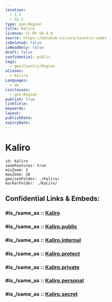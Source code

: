 ```yaml
---
location:
  - 1.1
  - 33.5
type: geo-Region
title: Kaliro
license: CC BY-SA 4.0
source: https://datahub.io/core/country-codes
isDeleted: false
isReadOnly: false
draft: false
confidential: public
tags:
  - geo/Country/Region
aliases:
  - Kaliro
Languages:
  - de
cssclasses:
  - geo-Region
publish: true
linkTitle:
keywords:
layout:
publishDate:
expiryDate:
---
```


# Kaliro

```leaflet
id: Kaliro
zoomFeatures: true 
minZoom: 2 
maxZoom: 18
geojsonFolder: ./Kaliro/
markerFolder: ./Kaliro/
```


## Confidential Links & Embeds: 

### #is_/same_as :: [Kaliro](/_Standards/Earth/Continent/Africa/Africa~Central/Uganda/regions~Uganda/Uganda~East/Kaliro.md) 

### #is_/same_as :: [Kaliro.public](/_public/Earth/Continent/Africa/Africa~Central/Uganda/regions~Uganda/Uganda~East/Kaliro.public.md) 

### #is_/same_as :: [Kaliro.internal](/_internal/Earth/Continent/Africa/Africa~Central/Uganda/regions~Uganda/Uganda~East/Kaliro.internal.md) 

### #is_/same_as :: [Kaliro.protect](/_protect/Earth/Continent/Africa/Africa~Central/Uganda/regions~Uganda/Uganda~East/Kaliro.protect.md) 

### #is_/same_as :: [Kaliro.private](/_private/Earth/Continent/Africa/Africa~Central/Uganda/regions~Uganda/Uganda~East/Kaliro.private.md) 

### #is_/same_as :: [Kaliro.personal](/_personal/Earth/Continent/Africa/Africa~Central/Uganda/regions~Uganda/Uganda~East/Kaliro.personal.md) 

### #is_/same_as :: [Kaliro.secret](/_secret/Earth/Continent/Africa/Africa~Central/Uganda/regions~Uganda/Uganda~East/Kaliro.secret.md)

